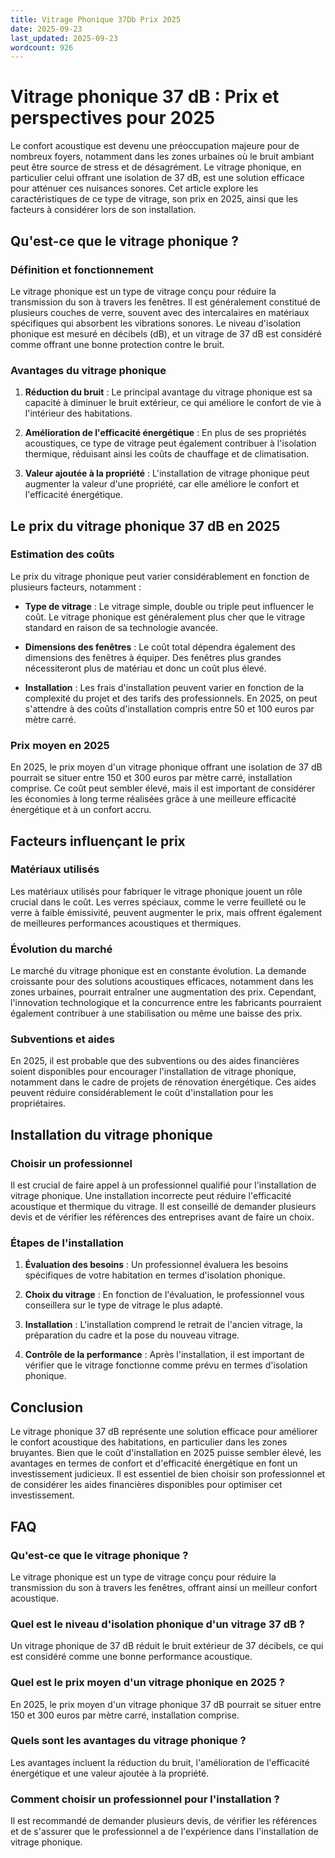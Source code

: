 ```yaml
---
title: Vitrage Phonique 37Db Prix 2025
date: 2025-09-23
last_updated: 2025-09-23
wordcount: 926
---
```


# Vitrage phonique 37 dB : Prix et perspectives pour 2025

Le confort acoustique est devenu une préoccupation majeure pour de nombreux foyers, notamment dans les zones urbaines où le bruit ambiant peut être source de stress et de désagrément. Le vitrage phonique, en particulier celui offrant une isolation de 37 dB, est une solution efficace pour atténuer ces nuisances sonores. Cet article explore les caractéristiques de ce type de vitrage, son prix en 2025, ainsi que les facteurs à considérer lors de son installation.

## Qu'est-ce que le vitrage phonique ?

### Définition et fonctionnement

Le vitrage phonique est un type de vitrage conçu pour réduire la transmission du son à travers les fenêtres. Il est généralement constitué de plusieurs couches de verre, souvent avec des intercalaires en matériaux spécifiques qui absorbent les vibrations sonores. Le niveau d'isolation phonique est mesuré en décibels (dB), et un vitrage de 37 dB est considéré comme offrant une bonne protection contre le bruit.

### Avantages du vitrage phonique

1. **Réduction du bruit** : Le principal avantage du vitrage phonique est sa capacité à diminuer le bruit extérieur, ce qui améliore le confort de vie à l'intérieur des habitations.
   
2. **Amélioration de l'efficacité énergétique** : En plus de ses propriétés acoustiques, ce type de vitrage peut également contribuer à l'isolation thermique, réduisant ainsi les coûts de chauffage et de climatisation.

3. **Valeur ajoutée à la propriété** : L'installation de vitrage phonique peut augmenter la valeur d'une propriété, car elle améliore le confort et l'efficacité énergétique.

## Le prix du vitrage phonique 37 dB en 2025

### Estimation des coûts

Le prix du vitrage phonique peut varier considérablement en fonction de plusieurs facteurs, notamment :

- **Type de vitrage** : Le vitrage simple, double ou triple peut influencer le coût. Le vitrage phonique est généralement plus cher que le vitrage standard en raison de sa technologie avancée.
  
- **Dimensions des fenêtres** : Le coût total dépendra également des dimensions des fenêtres à équiper. Des fenêtres plus grandes nécessiteront plus de matériau et donc un coût plus élevé.

- **Installation** : Les frais d'installation peuvent varier en fonction de la complexité du projet et des tarifs des professionnels. En 2025, on peut s'attendre à des coûts d'installation compris entre 50 et 100 euros par mètre carré.

### Prix moyen en 2025

En 2025, le prix moyen d'un vitrage phonique offrant une isolation de 37 dB pourrait se situer entre 150 et 300 euros par mètre carré, installation comprise. Ce coût peut sembler élevé, mais il est important de considérer les économies à long terme réalisées grâce à une meilleure efficacité énergétique et à un confort accru.

## Facteurs influençant le prix

### Matériaux utilisés

Les matériaux utilisés pour fabriquer le vitrage phonique jouent un rôle crucial dans le coût. Les verres spéciaux, comme le verre feuilleté ou le verre à faible émissivité, peuvent augmenter le prix, mais offrent également de meilleures performances acoustiques et thermiques.

### Évolution du marché

Le marché du vitrage phonique est en constante évolution. La demande croissante pour des solutions acoustiques efficaces, notamment dans les zones urbaines, pourrait entraîner une augmentation des prix. Cependant, l'innovation technologique et la concurrence entre les fabricants pourraient également contribuer à une stabilisation ou même une baisse des prix.

### Subventions et aides

En 2025, il est probable que des subventions ou des aides financières soient disponibles pour encourager l'installation de vitrage phonique, notamment dans le cadre de projets de rénovation énergétique. Ces aides peuvent réduire considérablement le coût d'installation pour les propriétaires.

## Installation du vitrage phonique

### Choisir un professionnel

Il est crucial de faire appel à un professionnel qualifié pour l'installation de vitrage phonique. Une installation incorrecte peut réduire l'efficacité acoustique et thermique du vitrage. Il est conseillé de demander plusieurs devis et de vérifier les références des entreprises avant de faire un choix.

### Étapes de l'installation

1. **Évaluation des besoins** : Un professionnel évaluera les besoins spécifiques de votre habitation en termes d'isolation phonique.

2. **Choix du vitrage** : En fonction de l'évaluation, le professionnel vous conseillera sur le type de vitrage le plus adapté.

3. **Installation** : L'installation comprend le retrait de l'ancien vitrage, la préparation du cadre et la pose du nouveau vitrage.

4. **Contrôle de la performance** : Après l'installation, il est important de vérifier que le vitrage fonctionne comme prévu en termes d'isolation phonique.

## Conclusion

Le vitrage phonique 37 dB représente une solution efficace pour améliorer le confort acoustique des habitations, en particulier dans les zones bruyantes. Bien que le coût d'installation en 2025 puisse sembler élevé, les avantages en termes de confort et d'efficacité énergétique en font un investissement judicieux. Il est essentiel de bien choisir son professionnel et de considérer les aides financières disponibles pour optimiser cet investissement.

## FAQ

### Qu'est-ce que le vitrage phonique ?

Le vitrage phonique est un type de vitrage conçu pour réduire la transmission du son à travers les fenêtres, offrant ainsi un meilleur confort acoustique.

### Quel est le niveau d'isolation phonique d'un vitrage 37 dB ?

Un vitrage phonique de 37 dB réduit le bruit extérieur de 37 décibels, ce qui est considéré comme une bonne performance acoustique.

### Quel est le prix moyen d'un vitrage phonique en 2025 ?

En 2025, le prix moyen d'un vitrage phonique 37 dB pourrait se situer entre 150 et 300 euros par mètre carré, installation comprise.

### Quels sont les avantages du vitrage phonique ?

Les avantages incluent la réduction du bruit, l'amélioration de l'efficacité énergétique et une valeur ajoutée à la propriété.

### Comment choisir un professionnel pour l'installation ?

Il est recommandé de demander plusieurs devis, de vérifier les références et de s'assurer que le professionnel a de l'expérience dans l'installation de vitrage phonique.